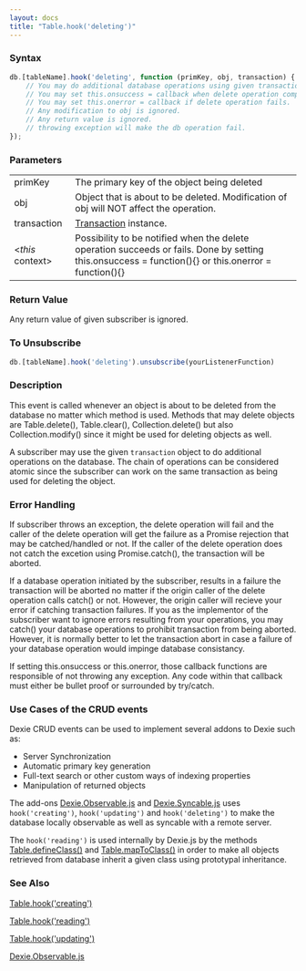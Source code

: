 ```yaml
---
layout: docs
title: "Table.hook('deleting')"
---
```


### Syntax

```javascript
db.[tableName].hook('deleting', function (primKey, obj, transaction) {
    // You may do additional database operations using given transaction object.
    // You may set this.onsuccess = callback when delete operation completes.
    // You may set this.onerror = callback if delete operation fails.
    // Any modification to obj is ignored.
    // Any return value is ignored.
    // throwing exception will make the db operation fail.
});
```

### Parameters
<table>
<tr><td>primKey</td><td>The primary key of the object being deleted</td></tr>
<tr><td>obj</td><td>Object that is about to be deleted. Modification of obj will NOT affect the operation.</td></tr>
<tr><td>transaction</td><td><a href="/docs/Transaction/Transaction">Transaction</a> instance.</td></tr>
<tr><td>&lt;<i>this</i> context&gt;</td><td>Possibility to be notified when the delete operation succeeds or fails. Done by setting this.onsuccess = function(){} or this.onerror = function(){}</td></tr>
</table>

### Return Value

Any return value of given subscriber is ignored.

### To Unsubscribe

```javascript
db.[tableName].hook('deleting').unsubscribe(yourListenerFunction)
```

### Description

This event is called whenever an object is about to be deleted from the database no matter which method is used. Methods that may delete objects are Table.delete(), Table.clear(), Collection.delete() but also Collection.modify() since it might be used for deleting objects as well.

A subscriber may use the given `transaction` object to do additional operations on the database. The chain of operations can be considered atomic since the subscriber can work on the same transaction as being used for deleting the object. 

### Error Handling

If subscriber throws an exception, the delete operation will fail and the caller of the delete operation will get the failure as a Promise rejection that may be catched/handled or not. If the caller of the delete operation does not catch the excetion using Promise.catch(), the transaction will be aborted.

If a database operation initiated by the subscriber, results in a failure the transaction will be aborted no matter if the origin caller of the delete operation calls catch() or not. However, the origin caller will recieve your error if catching transaction failures. If you as the implementor of the subscriber want to ignore errors resulting from your operations, you may catch() your database operations to prohibit transaction from being aborted. However, it is normally better to let the transaction abort in case a failure of your database operation would impinge database consistancy.

If setting this.onsuccess or this.onerror, those callback functions are responsible of not throwing any exception. Any code within that callback must either be bullet proof or surrounded by try/catch.

### Use Cases of the CRUD events

Dexie CRUD events can be used to implement several addons to Dexie such as:
* Server Synchronization
* Automatic primary key generation
* Full-text search or other custom ways of indexing properties
* Manipulation of returned objects

The add-ons [Dexie.Observable.js](/docs/Observable/Dexie.Observable.js) and [Dexie.Syncable.js](/docs/Syncable/Dexie.Syncable.js) uses  `hook('creating')`, `hook('updating')` and `hook('deleting')` to make the database locally observable as well as syncable with a remote server.

The `hook('reading')` is used internally by Dexie.js by the methods [Table.defineClass()](/docs/Table/Table.defineClass()) and [Table.mapToClass()](/docs/Table/Table.mapToClass()) in order to make all objects retrieved from database inherit a given class using prototypal inheritance.

### See Also

[Table.hook('creating')](/docs/Table/Table.hook('creating'))

[Table.hook('reading')](/docs/Table/Table.hook('reading'))

[Table.hook('updating')](/docs/Table/Table.hook('updating'))

[Dexie.Observable.js](/docs/Observable/Dexie.Observable.js)
